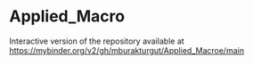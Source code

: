 # Applied_Macro

Interactive version of the repository available at https://mybinder.org/v2/gh/mburakturgut/Applied_Macroe/main
